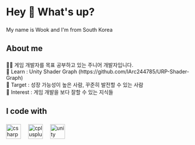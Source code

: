 <h1 align="left">Hey 👋 What's up?</h1>

###

<p align="left">My name is Wook and I'm from South Korea</p>

###

<h2 align="left">About me</h2>

###

<p align="left">🐱‍🚀 게임 개발자를 목표 공부하고 있는 주니어 개발자입니다.<br>📖 Learn : Unity Shader Graph (https://github.com/lArc244785/URP-Shader-Graph) <br>🎯 Target : 성장 가능성이 높은 사람, 꾸준히 발전할 수 있는 사람<br>👀 Interest : 게임 개발을 보다 잘할 수 있는 지식들</p>

###

<h2 align="left">I code with</h2>

###

<div align="left">
  <img src="https://cdn.jsdelivr.net/gh/devicons/devicon/icons/csharp/csharp-original.svg" height="40" alt="csharp logo"  />
  <img width="12" />
  <img src="https://cdn.jsdelivr.net/gh/devicons/devicon/icons/cplusplus/cplusplus-original.svg" height="40" alt="cplusplus logo"  />
  <img width="12" />
  <img src="https://www.vectorlogo.zone/logos/unity3d/unity3d-icon.svg" height="40" alt="unity logo"  />
</div>

###
